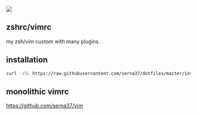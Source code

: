 <img src="https://img.shields.io/badge/-Vim-019733.svg?logo=vim&style=flat">

## zshrc/vimrc
my zsh/vim custom with many plugins.

## installation
```sh
curl -sSL https://raw.githubusercontent.com/serna37/dotfiles/master/install.sh | sh
```

## monolithic vimrc
https://github.com/serna37/vim
